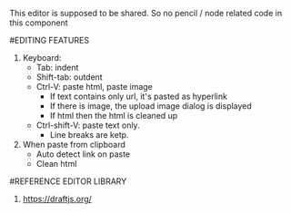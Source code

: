 This editor is supposed to be shared. So no pencil / node related code in this component

#EDITING FEATURES
1. Keyboard:
    - Tab: indent
    - Shift-tab: outdent
    - Ctrl-V: paste html, paste image
        + If text contains only url, it's pasted as hyperlink
        + If there is image, the upload image dialog is displayed
        + If html then the html is cleaned up
    - Ctrl-shift-V: paste text only.             
        + Line breaks are ketp.
2. When paste from clipboard
    - Auto detect link on paste
    - Clean html
    

#REFERENCE EDITOR LIBRARY
1. https://draftjs.org/